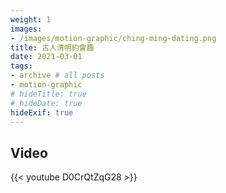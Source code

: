 ```yaml
---
weight: 1
images:
- /images/motion-graphic/ching-ming-dating.png
title: 古人清明約會趣
date: 2021-03-01
tags:
- archive # all posts
- motion-graphic
# hideTitle: true
# hideDate: true
hideExif: true
---
```


## Video

{{< youtube D0CrQtZqG28 >}}
